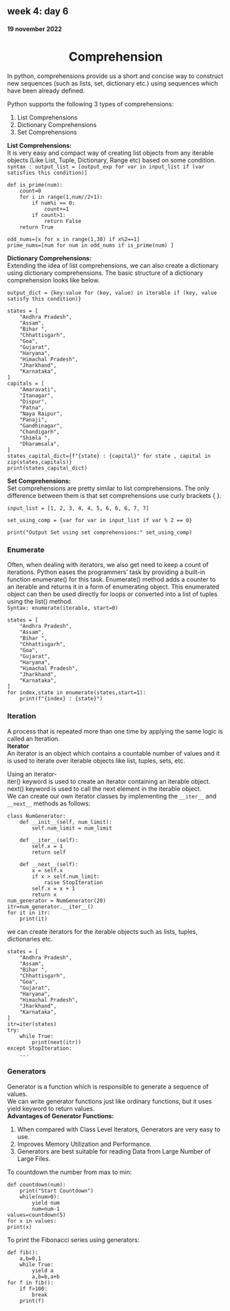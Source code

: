 ## week 4: day 6  
#### 19 november 2022  
<h1 align="center"> Comprehension </h1>  
In python, comprehensions provide us a short and concise way to construct new sequences (such as lists, set, dictionary etc.) using sequences which have been already defined.  

Python supports the following 3 types of comprehensions:  

1. List Comprehensions  
2. Dictionary Comprehensions  
3. Set Comprehensions  

**List Comprehensions:**  
It is very easy and compact way of creating list objects from any iterable objects (Like List, Tuple, Dictionary, Range etc) based on some condition.  
`syntax : output_list = [output_exp for var in input_list if (var satisfies this condition)]`  
```
def is_prime(num):
    count=0
    for i in range(1,num//2+1):
        if num%i == 0:
            count+=1
        if count>1:
            return False
    return True
    
odd_nums=[x for x in range(1,30) if x%2==1]
prime_nums=[num for num in odd_nums if is_prime(num) ]
```
**Dictionary Comprehensions:**  
Extending the idea of list comprehensions, we can also create a dictionary using dictionary comprehensions. The basic structure of a dictionary comprehension looks like below.  

`output_dict = {key:value for (key, value) in iterable if (key, value satisfy this condition)}`  
```
states = [
    "Andhra Pradesh",
    "Assam",
    "Bihar ",
    "Chhattisgarh",
    "Goa",
    "Gujarat",
    "Haryana",
    "Himachal Pradesh",
    "Jharkhand",
    "Karnataka",
]
capitals = [
    "Amaravati",
    "Itanagar",
    "Dispur",
    "Patna",
    "Naya Raipur",
    "Panaji",
    "Gandhinagar",
    "Chandigarh",
    "Shimla ",
    "Dharamsala",
]
states_capital_dict={f"{state} : {capital}" for state , capital in zip(states,capitals)}
print(states_capital_dict)
```
**Set Comprehensions:**  
Set comprehensions are pretty similar to list comprehensions. The only difference between them is that set comprehensions use curly brackets { }.  
```
input_list = [1, 2, 3, 4, 4, 5, 6, 6, 6, 7, 7]
  
set_using_comp = {var for var in input_list if var % 2 == 0}
  
print("Output Set using set comprehensions:" set_using_comp)
```
### Enumerate  
Often, when dealing with iterators, we also get need to keep a count of iterations. Python eases the programmers’ task by providing a built-in function enumerate() for this task. Enumerate() method adds a counter to an iterable and returns it in a form of enumerating object. This enumerated object can then be used directly for loops or converted into a list of tuples using the list() method.  
`Syntax: enumerate(iterable, start=0)`  
```
states = [
    "Andhra Pradesh",
    "Assam",
    "Bihar ",
    "Chhattisgarh",
    "Goa",
    "Gujarat",
    "Haryana",
    "Himachal Pradesh",
    "Jharkhand",
    "Karnataka",
]
for index,state in enumerate(states,start=1):
    print(f"{index} : {state}")
```
### Iteration  
A process that is repeated more than one time by applying the same logic is called an Iteration.  
**Iterator**  
An iterator is an object which contains a countable number of values and it is used to iterate over iterable objects like list, tuples, sets, etc.  

Using an iterator-  
iter() keyword is used to create an iterator containing an iterable object.  
next() keyword is used to call the next element in the iterable object.  
We can create our own iterator classes by implementing the `__iter__` and `__next__` methods as follows:  
```
class NumGenerator:
    def __init__(self, num_limit):
        self.num_limit = num_limit

    def __iter__(self):
        self.x = 1
        return self

    def __next__(self):
        x = self.x
        if x > self.num_limit:
            raise StopIteration
        self.x = x + 1
        return x
num_generator = NumGenerator(20)
itr=num_generator.__iter__()
for it in itr:
    print(it)
```
we can create iterators for the iterable objects such as lists, tuples, dictionaries etc.  
```
states = [
    "Andhra Pradesh",
    "Assam",
    "Bihar ",
    "Chhattisgarh",
    "Goa",
    "Gujarat",
    "Haryana",
    "Himachal Pradesh",
    "Jharkhand",
    "Karnataka",
]
itr=iter(states)
try:
    while True:
        print(next(itr))
except StopIteration:
    ...
```
### Generators  
Generator is a function which is responsible to generate a sequence of values.  
We can write generator functions just like ordinary functions, but it uses yield keyword to
return values.  
**Advantages of Generator Functions:**  
1) When compared with Class Level Iterators, Generators are very easy to use.  
2) Improves Memory Utilization and Performance.  
3) Generators are best suitable for reading Data from Large Number of Large Files.  

To countdown the number from max to min:  
```   
def countdown(num):
    print("Start Countdown")
    while(num>0):
        yield num
        num=num-1
values=countdown(5)
for x in values:
print(x)
```
To print the Fibonacci series using generators:  

```
def fib():
    a,b=0,1
    while True:
        yield a
        a,b=b,a+b
for f in fib():
    if f>100:
        break
    print(f)
```